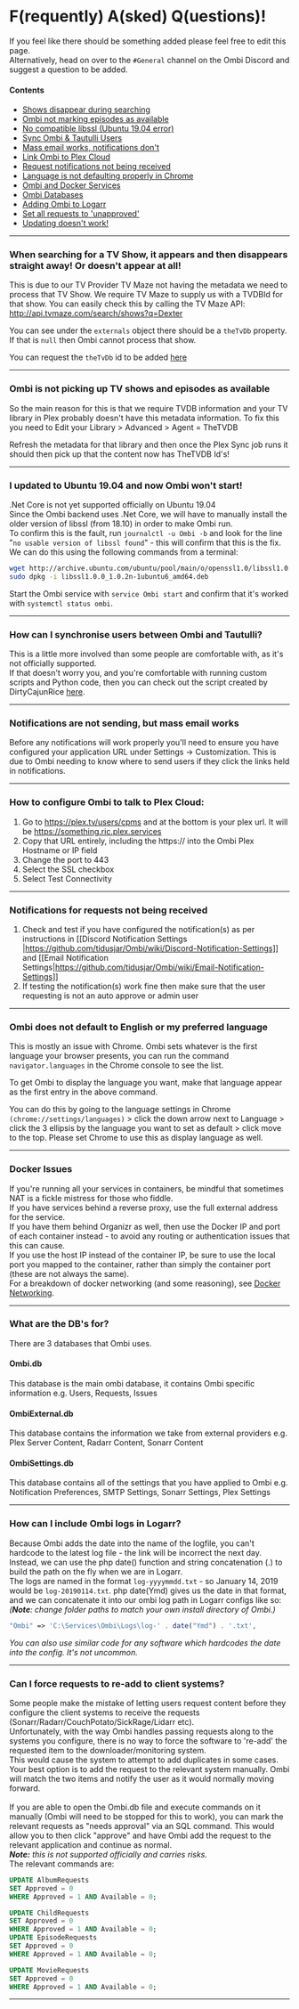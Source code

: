 # F(requently) A(sked) Q(uestions)! <br>
If you feel like there should be something added please feel free to edit this page.<br>
Alternatively, head on over to the `#General` channel on the Ombi Discord and suggest a question to be added.

#### Contents
* [Shows disappear during searching](https://github.com/tidusjar/Ombi/wiki/FAQ#when-searching-for-a-tv-show-it-appears-and-then-disappears-straight-away-or-doesnt-appear-at-all)
* [Ombi not marking episodes as available](https://github.com/tidusjar/Ombi/wiki/FAQ#ombi-is-not-picking-up-tv-shows-and-episodes-as-available)
* [No compatible libssl (Ubuntu 19.04 error)](https://github.com/tidusjar/Ombi/wiki/FAQ#i-updated-to-ubuntu-1904-and-now-ombi-wont-start)
* [Sync Ombi & Tautulli Users](https://github.com/tidusjar/Ombi/wiki/FAQ#how-can-i-synchronise-users-between-ombi-and-tautulli)
* [Mass email works, notifications don't](https://github.com/tidusjar/Ombi/wiki/FAQ#notifications-are-not-sending-but-mass-email-works)
* [Link Ombi to Plex Cloud](https://github.com/tidusjar/Ombi/wiki/FAQ#how-to-configure-ombi-to-talk-to-plex-cloud)
* [Request notifications not being received](https://github.com/tidusjar/Ombi/wiki/FAQ#notifications-for-requests-not-being-received)
* [Language is not defaulting properly in Chrome](https://github.com/tidusjar/Ombi/wiki/FAQ#ombi-does-not-default-to-english-or-my-preferred-language)
* [Ombi and Docker Services ](https://github.com/tidusjar/Ombi/wiki/FAQ#docker-issues)
* [Ombi Databases](https://github.com/tidusjar/Ombi/wiki/FAQ#what-are-the-dbs-for)
* [Adding Ombi to Logarr](https://github.com/tidusjar/Ombi/wiki/FAQ#how-can-i-include-ombi-logs-in-logarr)
* [Set all requests to 'unapproved'](https://github.com/tidusjar/Ombi/wiki/FAQ#can-i-force-requests-to-re-add-to-client-systems)
* [Updating doesn't work!](https://github.com/tidusjar/Ombi/wiki/Update-Settings#updater-note)
***
### When searching for a TV Show, it appears and then disappears straight away! Or doesn't appear at all!

This is due to our TV Provider TV Maze not having the metadata we need to process that TV Show. We require TV Maze to supply us with a TVDBId for that show.
You can easily check this by calling the TV Maze API: http://api.tvmaze.com/search/shows?q=Dexter

You can see under the `externals` object there should be a `theTvDb` property. If that is `null` then Ombi cannot process that show.

You can request the `theTvDb` id to be added [here](https://www.tvmaze.com/threads/2677/edit-requests)

***
### Ombi is not picking up TV shows and episodes as available
So the main reason for this is that we require TVDB information and your TV library in Plex probably doesn't have this metadata information.
To fix this you need to Edit your Library > Advanced > Agent = TheTVDB

Refresh the metadata for that library and then once the Plex Sync job runs it should then pick up that the content now has TheTVDB Id's!

***
### I updated to Ubuntu 19.04 and now Ombi won't start!
.Net Core is not yet supported officially on Ubuntu 19.04<br>
Since the Ombi backend uses .Net Core, we will have to manually install the older version of libssl (from 18.10) in order to make Ombi run.<br>
To confirm this is the fault, run `journalctl -u Ombi -b` and look for the line "`no usable version of libssl found`" - this will confirm that this is the fix.<br>
We can do this using the following commands from a terminal:
````bash
wget http://archive.ubuntu.com/ubuntu/pool/main/o/openssl1.0/libssl1.0.0_1.0.2n-1ubuntu6_amd64.deb
sudo dpkg -i libssl1.0.0_1.0.2n-1ubuntu6_amd64.deb
````
Start the Ombi service with `service Ombi start` and confirm that it's worked with `systemctl status ombi`.
***
### How can I synchronise users between Ombi and Tautulli?
This is a little more involved than some people are comfortable with, as it's not officially supported.<br>
If that doesn't worry you, and you're comfortable with running custom scripts and Python code, then you can check out the script created by DirtyCajunRice [here](https://github.com/tidusjar/Ombi/wiki/Ombi-&-Tautulli).
***
### Notifications are not sending, but mass email works
Before any notifications will work properly you'll need to ensure you have configured your application URL under Settings -> Customization. This is due to Ombi needing to know where to send users if they click the links held in notifications.

***
### How to configure Ombi to talk to Plex Cloud:
1. Go to https://plex.tv/users/cpms and at the bottom is your plex url. It will be https://something.ric.plex.services
2. Copy that URL entirely, including the https:// into the Ombi Plex Hostname or IP field
3. Change the port to 443
4. Select the SSL checkbox
5. Select Test Connectivity

***
### Notifications for requests not being received
1. Check and test if you have configured the notification(s) as per instructions in [[Discord Notification Settings |https://github.com/tidusjar/Ombi/wiki/Discord-Notification-Settings]] and [[Email Notification Settings|https://github.com/tidusjar/Ombi/wiki/Email-Notification-Settings]]
2. If testing the notification(s) work fine then make sure that the user requesting is not an auto approve or admin user

***
### Ombi does not default to English or my preferred language
This is mostly an issue with Chrome.
Ombi sets whatever is the first language your browser presents, you can run the command `navigator.languages` in the Chrome console to see the list.

To get Ombi to display the language you want, make that language appear as the first entry in the above command.

You can do this by going to the language settings in Chrome `(chrome://settings/languages)` > click the down arrow next to Language > click the 3 ellipsis by the language you want to set as default > click move to the top. Please set Chrome to use this as display language as well. 

***
### Docker Issues
If you're running all your services in containers, be mindful that sometimes NAT is a fickle mistress for those who fiddle.<br>
If you have services behind a reverse proxy, use the full external address for the service. <br>
If you have them behind Organizr as well, then use the Docker IP and port of each container instead - to avoid any routing or authentication issues that this can cause.<br>
If you use the host IP instead of the container IP, be sure to use the local port you mapped to the container, rather than simply the container port (these are not always the same).<br>
For a breakdown of docker networking (and some reasoning), see [Docker Networking](https://github.com/tidusjar/Ombi/wiki/Docker-Containers).
***
### What are the DB's for?
There are 3 databases that Ombi uses.

#### Ombi.db
This database is the main ombi database, it contains Ombi specific information e.g. Users, Requests, Issues

#### OmbiExternal.db
This database contains the information we take from external providers e.g. Plex Server Content, Radarr Content, Sonarr Content

#### OmbiSettings.db
This database contains all of the settings that you have applied to Ombi e.g. Notification Preferences, SMTP Settings, Sonarr Settings, Plex Settings

***
### How can I include Ombi logs in Logarr?
Because Ombi adds the date into the name of the logfile, you can't hardcode to the latest log file - the link will be incorrect the next day.<br>
Instead, we can use the php date() function and string concatenation (.) to build the path on the fly when we are in Logarr.<br>
The logs are named in the format `log-yyyymmdd.txt` - so January 14, 2019 would be `log-20190114.txt`. php date(Ymd) gives us the date in that format, and we can concatenate it into our ombi log path in Logarr configs like so: <br>
_(**Note**: change folder paths to match your own install directory of Ombi.)_<br>
````php
"Ombi" => 'C:\Services\Ombi\Logs\log-' . date("Ymd") . '.txt',
````
_You can also use similar code for any software which hardcodes the date into the config. It's not uncommon._

***
### Can I force requests to re-add to client systems?
Some people make the mistake of letting users request content before they configure the client systems to receive the requests (Sonarr/Radarr/CouchPotato/SickRage/Lidarr etc).<br>
Unfortunately, with the way Ombi handles passing requests along to the systems you configure, there is no way to force the software to 're-add' the requested item to the downloader/monitoring system.<br>
This would cause the system to attempt to add duplicates in some cases. Your best option is to add the request to the relevant system manually. Ombi will match the two items and notify the user as it would normally moving forward.<br><br>
If you are able to open the Ombi.db file and execute commands on it manually (Ombi will need to be stopped for this to work), you can mark the relevant requests as "needs approval" via an SQL command. This would allow you to then click "approve" and have Ombi add the request to the relevant application and continue as normal.<br>
_**Note:** this is not supported officially and carries risks._<br>
The relevant commands are:<br>
```sql
UPDATE AlbumRequests
SET Approved = 0
WHERE Approved = 1 AND Available = 0;

UPDATE ChildRequests
SET Approved = 0
WHERE Approved = 1 AND Available = 0;
UPDATE EpisodeRequests
SET Approved = 0
WHERE Approved = 1 AND Available = 0;

UPDATE MovieRequests
SET Approved = 0 
WHERE Approved = 1 AND Available = 0;
```

***